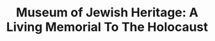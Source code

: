 ---
layout: repo
title: "Museum of Jewish Heritage: A Living Memorial To The Holocaust"
id: 21335
permalink: repos/21335/
---